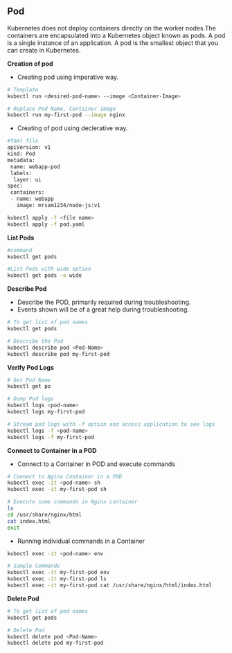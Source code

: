 ## Pod
Kubernetes does not deploy containers directly on the worker nodes.The containers are encapsulated into a Kubernetes object known as pods. A pod is a single instance of an application. A pod is the smallest object that you can create in Kubernetes.

**Creation of pod**
- Creating pod using imperative way.

```bash
# Template
kubectl run <desired-pod-name> --image <Container-Image>

# Replace Pod Name, Container Image
kubectl run my-first-pod --image nginx
```
- Creating of pod using declerative way.

```bash
#Yaml file
apiVersion: v1
kind: Pod
metadata:
 name: webapp-pod
 labels:
  layer: ui
spec:
 containers:
 - name: webapp
   image: mrsam1234/node-js:v1
```

```bash
kubectl apply -f <file name>
kubectl apply -f pod.yaml
```

**List Pods**

```bash
#command
kubectl get pods 

#List Pods with wide option
kubectl get pods -o wide

```
**Describe Pod**
 - Describe the POD, primarily required during troubleshooting.
 - Events shown will be of a great help during troubleshooting.

```bash
# To get list of pod names
kubectl get pods

# Describe the Pod
kubectl describe pod <Pod-Name>
kubectl describe pod my-first-pod 

```

**Verify Pod Logs**
```bash
# Get Pod Name
kubectl get po

# Dump Pod logs
kubectl logs <pod-name>
kubectl logs my-first-pod

# Stream pod logs with -f option and access application to see logs
kubectl logs -f <pod-name>
kubectl logs -f my-first-pod
```
**Connect to Container in a POD**
- Connect to a Container in POD and execute commands
```bash
# Connect to Nginx Container in a POD
kubectl exec -it <pod-name> sh
kubectl exec -it my-first-pod sh

# Execute some commands in Nginx container
ls
cd /usr/share/nginx/html
cat index.html
exit
```

- Running individual commands in a Container

```bash
kubectl exec -it <pod-name> env

# Sample Commands
kubectl exec -it my-first-pod env
kubectl exec -it my-first-pod ls
kubectl exec -it my-first-pod cat /usr/share/nginx/html/index.html
```

**Delete Pod**
```bash
# To get list of pod names
kubectl get pods

# Delete Pod
kubectl delete pod <Pod-Name>
kubectl delete pod my-first-pod

```

